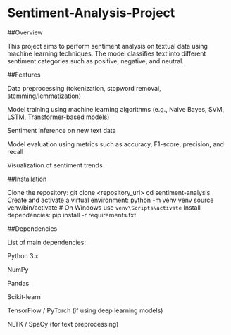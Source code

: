 # Sentiment-Analysis-Project

##Overview

This project aims to perform sentiment analysis on textual data using machine learning techniques. The model classifies text into different sentiment categories such as positive, negative, and neutral.

##Features

Data preprocessing (tokenization, stopword removal, stemming/lemmatization)

Model training using machine learning algorithms (e.g., Naive Bayes, SVM, LSTM, Transformer-based models)

Sentiment inference on new text data

Model evaluation using metrics such as accuracy, F1-score, precision, and recall

Visualization of sentiment trends

##Installation

Clone the repository:
git clone <repository_url>
cd sentiment-analysis
Create and activate a virtual environment:
python -m venv venv
source venv/bin/activate  # On Windows use `venv\Scripts\activate`
Install dependencies:
pip install -r requirements.txt

##Dependencies

List of main dependencies:

Python 3.x

NumPy

Pandas

Scikit-learn

TensorFlow / PyTorch (if using deep learning models)

NLTK / SpaCy (for text preprocessing)

